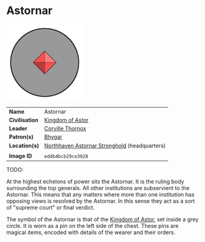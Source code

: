 # Astornar

<img src="https://raw.githubusercontent.com/jesskelsall/astarus-images/main/symbols/eddb4bcb29ce3928.png" height="200" />

|||
| --- | --- |
| **Name** | Astornar | organisation.4
| **Civilisation** | [Kingdom of Astor](../../civilisations/kingdom-of-astor/kingdom-of-astor.md) |
| **Leader** | [Corville Thornox](../../characters/corville-thornox.md) |
| **Patron(s)** | [Bhygar](../../gods/deities/bhygar.md) |
| **Location(s)** | [Northhaven Astornar Stronghold](../../places/strongholds/northhaven-astornar-stronghold.md) (headquarters) |
|||
| **Image ID** | `eddb4bcb29ce3928` |

TODO:

At the highest echelons of power sits the Astornar. It is the ruling body surrounding the top generals. All other institutions are subservient to the Astornar. This means that any matters where more than one institution has opposing views is resolved by the Astornar. In this sense they act as a sort of "supreme court" or final verdict.

The symbol of the Astornar is that of the [Kingdom of Astor](../../civilisations/kingdom-of-astor/kingdom-of-astor.md), set inside a grey circle. It is worn as a pin on the left side of the chest. These pins are magical items, encoded with details of the wearer and their orders.
